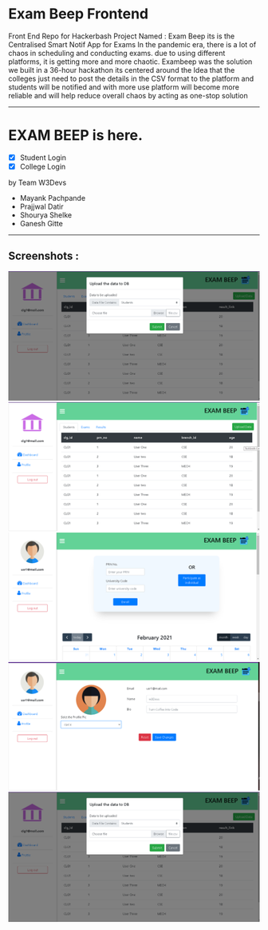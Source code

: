 # Exam Beep Frontend

Front End Repo for Hackerbash Project Named : Exam Beep its is the Centralised Smart Notif App for Exams
In the pandemic era, there is a lot of chaos in scheduling and conducting exams. due to using different platforms, it is getting more and more chaotic. Exambeep was the solution we built in a 36-hour hackathon its centered around the Idea that the colleges just need to post the details in the CSV format to the platform and students will be notified and with more use platform will become more reliable and will help reduce overall chaos by acting as one-stop solution

---

# EXAM BEEP is here.

- [x] Student Login
- [x] College Login

by Team W3Devs

- Mayank Pachpande
- Prajjwal Datir
- Shourya Shelke
- Ganesh Gitte

---

## Screenshots :

![](https://github.com/Mayank-MP05/Exam_Beep_Frontend/blob/main/screenshots/College-Upload-CSV%20.PNG?raw=true)
![](https://github.com/Mayank-MP05/Exam_Beep_Frontend/blob/main/screenshots/Showing-Created-DB-at-College-Acct.PNG?raw=true)
![](https://github.com/Mayank-MP05/Exam_Beep_Frontend/blob/main/screenshots/User-After-Login-Dashboard.PNG?raw=true)
![](https://github.com/Mayank-MP05/Exam_Beep_Frontend/blob/main/screenshots/User-After-Login-Edit-Profile-Page.PNG?raw=true)
![](https://github.com/Mayank-MP05/Exam_Beep_Frontend/blob/main/screenshots/College-Upload-CSV%20.PNG?raw=true)
